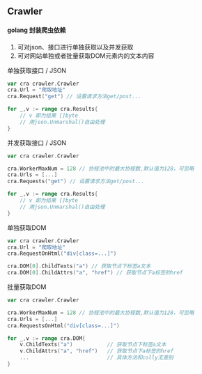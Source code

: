 ## Crawler

#### golang 封装爬虫依赖

1. 可对json、接口进行单独获取以及并发获取
2. 可对网站单独或者批量获取DOM元素内的文本内容



单独获取接口 / JSON

```go
var cra crawler.Crawler
cra.Url = "爬取地址"
cra.Request("get") // 设置请求方法get/post...

for _,v := range cra.Results{
    // v 即为结果 []byte
    // 用json.Unmarshal()自由处理
}
```

并发获取接口 / JSON

```go
var cra crawler.Crawler

cra.WorkerMaxNum = 128 // 协程池中的最大协程数,默认值为128，可忽略
cra.Urls = [...]
cra.Requests("get") // 设置请求方法get/post...

for _,v := range cra.Results{
    // v 即为结果 []byte
    // 用json.Unmarshal()自由处理
}
```

单独获取DOM

```go
var cra crawler.Crawler
cra.Url = "爬取地址"
cra.RequestOnHtml("div[class=...]")

cra.DOM[0].ChildTexts("a") // 获取节点下标签a文本
cra.DOM[0].ChildAttrs("a", "href") // 获取节点下a标签的href
```

批量获取DOM

```go
var cra crawler.Crawler

cra.WorkerMaxNum = 128 // 协程池中的最大协程数,默认值为128，可忽略
cra.Urls = [...]
cra.RequestsOnHtml("div[class=...]")

for _,v := range cra.DOM{
    v.ChildTexts("a")			// 获取节点下标签a文本
    v.ChildAttrs("a", "href")	// 获取节点下a标签的href
    ... 						// 具体方法和colly无差别
}
```

